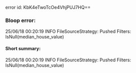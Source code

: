 error id: KbK4eTwoTcOe4VhjPUJ7HQ==
### Bloop error:

25/06/18 00:20:19 INFO FileSourceStrategy: Pushed Filters: IsNull(median_house_value)
#### Short summary: 

25/06/18 00:20:19 INFO FileSourceStrategy: Pushed Filters: IsNull(median_house_value)
